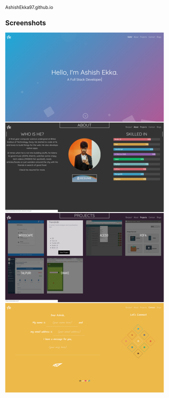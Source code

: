 AshishEkka97.github.io

## Screenshots
![Landing Page](./images/meta-image.png)
![About Page](./images/about.png)
![Projects Page](./images/projects.png)
![Contact Page](./images/contact.png)